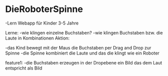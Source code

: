 # DieRoboterSpinne

-Lern Webapp für Kinder 3-5 Jahre

Lerne:
-wie klingen einzelne Buchstaben?
-wie klingen Buchstaben bzw. die Laute in Kombinationen
Aktion:

-das Kind bewegt mit der Maus die Buchstaben per Drag and Drop zur Spinne
-die Spinne kombiniert die Laute und das die klingt wie ein Roboter

feature1:
-die Buchstaben erzeugen in der Dropebene ein Bild das dem Laut entspricht als Bild 

